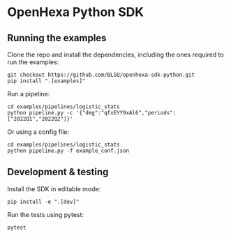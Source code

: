 # OpenHexa Python SDK

## Running the examples

Clone the repo and install the dependencies, including the ones required to run the examples:

```shell
git checkout https://github.com/BLSQ/openhexa-sdk-python.git
pip install ".[examples]"
```

Run a pipeline:

```shell
cd examples/pipelines/logistic_stats
python pipeline.py -c '{"deg":"qfxEYY9xAl6","periods":["2022Q1","2022Q2"]}'
```

Or using a config file:

```shell
cd examples/pipelines/logistic_stats
python pipeline.py -f example_conf.json
```

## Development & testing

Install the SDK in editable mode:

```shell
pip install -e ".[dev]"
```

Run the tests using pytest:

```shell
pytest
```